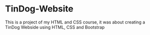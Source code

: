 # TinDog-Website
This is a project of my HTML and CSS course, it was about creating a TinDog Webside using HTML, CSS and Bootstrap
